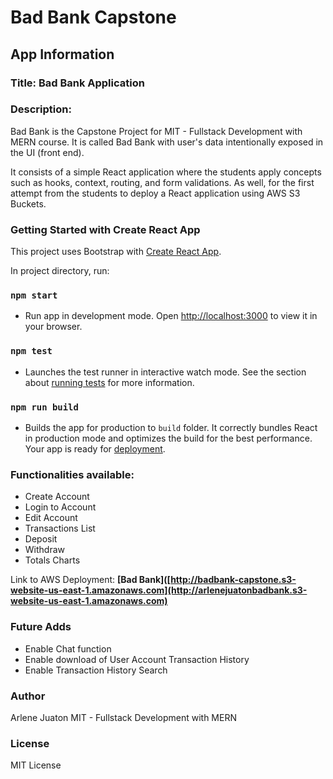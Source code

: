 # Bad Bank Capstone

## App Information

### Title: Bad Bank Application

### Description:

Bad Bank is the Capstone Project for MIT - Fullstack Development with MERN course. It is called Bad Bank with user's data intentionally exposed in the UI (front end).

It consists of a simple React application where the students apply concepts such as hooks, context, routing, and form validations. As well, for the first attempt from the students to deploy a React application using AWS S3 Buckets.

### Getting Started with Create React App

This project uses Bootstrap with [Create React App](https://github.com/facebook/create-react-app).

In project directory, run:

### `npm start` 
- Run app in development mode. Open [http://localhost:3000](http://localhost:3000) to view it in your browser.

### `npm test`
- Launches the test runner in interactive watch mode. See the section about [running tests](https://facebook.github.io/create-react-app/docs/running-tests) for more information.

### `npm run build`
- Builds the app for production to `build` folder. It correctly bundles React in production mode and optimizes the build for the best performance. Your app is ready for [deployment](https://facebook.github.io/create-react-app/docs/deployment).

### Functionalities available:

- Create Account
- Login to Account
- Edit Account
- Transactions List
- Deposit
- Withdraw
- Totals Charts

Link to AWS Deployment: **[Bad Bank]([http://badbank-capstone.s3-website-us-east-1.amazonaws.com](http://arlenejuatonbadbank.s3-website-us-east-1.amazonaws.com)**

### Future Adds

- Enable Chat function
- Enable download of User Account Transaction History
- Enable Transaction History Search

### Author

Arlene Juaton
MIT - Fullstack Development with MERN

### License

MIT License
